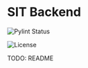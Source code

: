# SIT Backend 

![Pylint Status](https://img.shields.io/github/actions/workflow/status/svhoy/sit_backend/django.yml)

![License](https://img.shields.io/github/license/svhoy/sit_backend)


TODO: 
    README